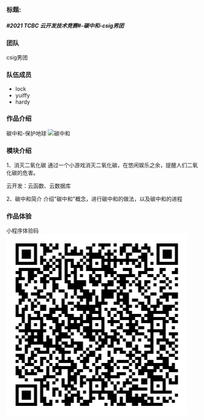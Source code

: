 ### 标题: 
##### #2021 TCBC 云开发技术竞赛#-碳中和-csig男团

### 团队
csig男团

### 队伍成员
* lock
* yuiffy
* hardy

### 作品介绍
碳中和-保护地球
![碳中和](libs/intro.gif)


### 模块介绍
1、消灭二氧化碳
通过一个小游戏消灭二氧化碳，在悠闲娱乐之余，提醒人们二氧化碳的危害。

云开发：云函数、云数据库

2、碳中和简介
介绍"碳中和"概念，进行碳中和的做法，以及碳中和的进程

### 作品体验
小程序体验码
![碳中和](libs/qrcode.jpg)